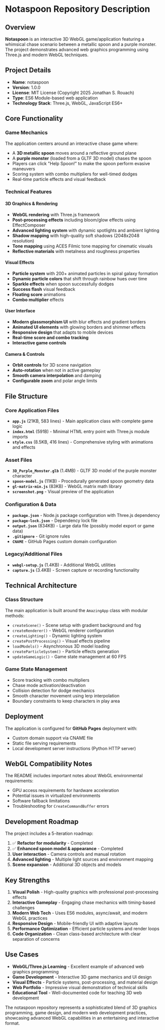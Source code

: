 # Notaspoon Repository Description

## Overview

**Notaspoon** is an interactive 3D WebGL game/application featuring a whimsical chase scenario between a metallic spoon and a purple monster. The project demonstrates advanced web graphics programming using Three.js and modern WebGL techniques.

## Project Details

- **Name**: notaspoon
- **Version**: 1.0.0
- **License**: MIT License (Copyright 2025 Jonathan S. Rouach)
- **Type**: ES6 Module-based web application
- **Technology Stack**: Three.js, WebGL, JavaScript ES6+

## Core Functionality

### Game Mechanics
The application centers around an interactive chase game where:
- A **3D metallic spoon** moves around a reflective ground plane
- A **purple monster** (loaded from a GLTF 3D model) chases the spoon
- Players can click "Help Spoon!" to make the spoon perform evasive maneuvers
- Scoring system with combo multipliers for well-timed dodges
- Real-time particle effects and visual feedback

### Technical Features

#### 3D Graphics & Rendering
- **WebGL rendering** with Three.js framework
- **Post-processing effects** including bloom/glow effects using EffectComposer
- **Advanced lighting system** with dynamic spotlights and ambient lighting
- **Shadow mapping** with high-quality soft shadows (2048x2048 resolution)
- **Tone mapping** using ACES Filmic tone mapping for cinematic visuals
- **Reflective materials** with metalness and roughness properties

#### Visual Effects
- **Particle system** with 200+ animated particles in spiral galaxy formation
- **Dynamic particle colors** that shift through rainbow hues over time
- **Sparkle effects** when spoon successfully dodges
- **Success flash** visual feedback
- **Floating score** animations
- **Combo multiplier** effects

#### User Interface
- **Modern glassmorphism UI** with blur effects and gradient borders
- **Animated UI elements** with glowing borders and shimmer effects
- **Responsive design** that adapts to mobile devices
- **Real-time score and combo tracking**
- **Interactive game controls**

#### Camera & Controls
- **Orbit controls** for 3D scene navigation
- **Auto-rotation** when not in active gameplay
- **Smooth camera interpolation** and damping
- **Configurable zoom** and polar angle limits

## File Structure

### Core Application Files
- **`app.js`** (21KB, 583 lines) - Main application class with complete game logic
- **`index.html`** (591B) - Minimal HTML entry point with Three.js module imports
- **`style.css`** (8.5KB, 416 lines) - Comprehensive styling with animations and effects

### Asset Files
- **`3D_Purple_Monster.glb`** (1.4MB) - GLTF 3D model of the purple monster character
- **`spoon-model.js`** (11KB) - Procedurally generated spoon geometry data
- **`gl-matrix-min.js`** (83KB) - WebGL matrix math library
- **`screenshot.png`** - Visual preview of the application

### Configuration & Data
- **`package.json`** - Node.js package configuration with Three.js dependency
- **`package-lock.json`** - Dependency lock file
- **`output.json`** (834KB) - Large data file (possibly model export or game data)
- **`.gitignore`** - Git ignore rules
- **`CNAME`** - GitHub Pages custom domain configuration

### Legacy/Additional Files
- **`webgl-setup.js`** (1.4KB) - Additional WebGL utilities
- **`capture.js`** (3.4KB) - Screen capture or recording functionality

## Technical Architecture

### Class Structure
The main application is built around the `AmazingApp` class with modular methods:
- `createScene()` - Scene setup with gradient background and fog
- `createRenderer()` - WebGL renderer configuration
- `createLighting()` - Dynamic lighting system
- `createPostProcessing()` - Visual effects pipeline
- `loadModels()` - Asynchronous 3D model loading
- `createParticleSystem()` - Particle effects generation
- `updateGameLogic()` - Game state management at 60 FPS

### Game State Management
- Score tracking with combo multipliers
- Chase mode activation/deactivation
- Collision detection for dodge mechanics
- Smooth character movement using lerp interpolation
- Boundary constraints to keep characters in play area

## Deployment

The application is configured for **GitHub Pages** deployment with:
- Custom domain support via CNAME file
- Static file serving requirements
- Local development server instructions (Python HTTP server)

## WebGL Compatibility Notes

The README includes important notes about WebGL environmental requirements:
- GPU access requirements for hardware acceleration
- Potential issues in virtualized environments
- Software fallback limitations
- Troubleshooting for `CreateCommandBuffer` errors

## Development Roadmap

The project includes a 5-iteration roadmap:
1. ✅ **Refactor for modularity** - Completed
2. ✅ **Enhanced spoon model & appearance** - Completed  
3. **User interaction** - Camera controls and manual rotation
4. **Advanced lighting** - Multiple light sources and environment mapping
5. **Scene expansion** - Additional 3D objects and models

## Key Strengths

1. **Visual Polish** - High-quality graphics with professional post-processing effects
2. **Interactive Gameplay** - Engaging chase mechanics with timing-based challenges
3. **Modern Web Tech** - Uses ES6 modules, async/await, and modern WebGL practices
4. **Responsive Design** - Mobile-friendly UI with adaptive layouts
5. **Performance Optimization** - Efficient particle systems and render loops
6. **Code Organization** - Clean class-based architecture with clear separation of concerns

## Use Cases

- **WebGL/Three.js Learning** - Excellent example of advanced web graphics programming
- **Game Development** - Interactive 3D game mechanics and UI design
- **Visual Effects** - Particle systems, post-processing, and material design
- **Web Portfolio** - Impressive visual demonstration of technical skills
- **Educational Tool** - Well-documented code for teaching 3D web development

The notaspoon repository represents a sophisticated blend of 3D graphics programming, game design, and modern web development practices, showcasing advanced WebGL capabilities in an entertaining and interactive format.